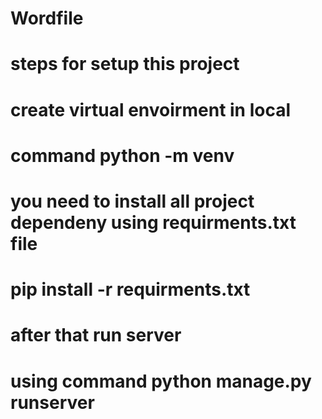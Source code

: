 # Wordfile

# steps for setup this project


# create virtual envoirment in local
# command  python -m venv <your env name>


# you need to install all project dependeny using requirments.txt file

# pip install -r requirments.txt

# after that run server 

# using command python manage.py runserver